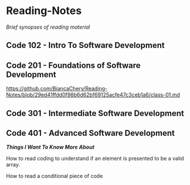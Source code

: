 # Reading-Notes
_Brief synopses of reading material_

## Code 102 - Intro To Software Development

## Code 201 - Foundations of Software Development
https://github.com/BiancaChery/Reading-Notes/blob/29ed41ffdd0f98b6d62bf69125acfe47c3ceb1a6/class-01.md

## Code 301 - Intermediate Software Development

## Code 401 - Advanced Software Development

 ***Things I Want To Know More About***

How to read coding to understand if an element is presented to be a valid array.

How to read a conditional piece of code
